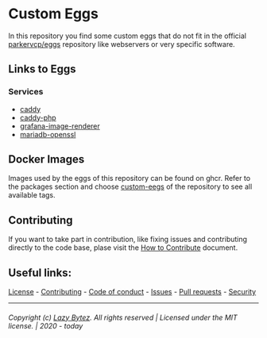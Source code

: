 # Custom Eggs
In this repository you find some custom eggs that do not fit in the official [parkervcp/eggs](https://github.com/parkervcp/eggs) repository like webservers or very specific software.

## Links to Eggs

### Services
- [caddy](/eggs/caddy)
- [caddy-php](/eggs/caddy-php)
- [grafana-image-renderer](/eggs/grafana-image-renderer/)
- [mariadb-openssl](/eggs/mariadb-openssl)

## Docker Images
Images used by the eggs of this repository can be found on ghcr.
Refer to the packages section and choose [custom-eegs](https://github.com/lazybytez/custom-eggs/pkgs/container/custom-eggs) of the repository to see all available tags.

## Contributing

If you want to take part in contribution, like fixing issues and contributing directly to the code base, plase visit the [How to Contribute][github-contribute] document.

## Useful links:
[License][github-license] - 
[Contributing][github-contribute] - 
[Code of conduct][github-codeofconduct] - 
[Issues][github-issues] - 
[Pull requests][github-pulls] - 
[Security][github-security] 

<hr>  

###### Copyright (c) [Lazy Bytez][github-team]. All rights reserved | Licensed under the MIT license. | 2020 - today

<!-- Variables -->
[github-team]: https://github.com/lazybytez

[github-license]: https://github.com/lazybytez/eggs/blob/master/LICENSE
[github-contribute]: https://github.com/lazybytez/eggs/blob/master/CONTRIBUTING.md
[github-codeofconduct]: https://github.com/lazybytez/eggs/blob/master/CODE_OF_CONDUCT.md
[github-issues]: https://github.com/lazybytez/eggs/issues
[github-pulls]: https://github.com/lazybytez/eggs/pulls
[github-security]: https://github.com/lazybytez/eggs/blob/master/SECURITY.md
